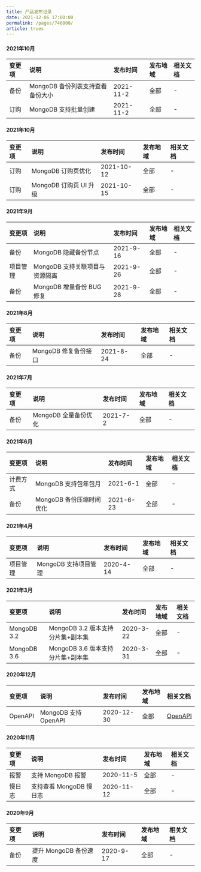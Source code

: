 ```yaml
---
title: 产品发布记录
date: 2021-12-06 17:00:00
permalink: /pages/746000/
article: trues
---
```


#### 2021年10月

| 变更项 | 说明                             | 发布时间  | 发布地域 | 相关文档 |
| :----- | :------------------------------- | :-------- | :------- | :------- |
| 备份   | MongoDB 备份列表支持查看备份大小 | 2021-11-2 | 全部     | -        |
| 订购   | MongoDB 支持批量创建             | 2021-11-2 | 全部     | -        |

#### 2021年10月

| 变更项 | 说明                   | 发布时间   | 发布地域 | 相关文档 |
| :----- | :--------------------- | :--------- | :------- | :------- |
| 订购   | MongoDB 订购页优化     | 2021-10-12 | 全部     | -        |
| 订购   | MongoDB 订购页 UI 升级 | 2021-10-15 | 全部     | -        |

#### 2021年9月

| 变更项   | 说明                           | 发布时间  | 发布地域 | 相关文档 |
| :------- | :----------------------------- | :-------- | :------- | :------- |
| 备份     | MongoDB 隐藏备份节点           | 2021-9-16 | 全部     | -        |
| 项目管理 | MongoDB 支持关联项目与资源隔离 | 2021-9-26 | 全部     | -        |
| 备份     | MongoDB 增量备份 BUG 修复      | 2021-9-28 | 全部     | -        |

#### 2021年8月

| 变更项 | 说明                 | 发布时间  | 发布地域 | 相关文档 |
| :----- | :------------------- | :-------- | :------- | :------- |
| 备份   | MongoDB 修复备份接口 | 2021-8-24 | 全部     | -        |

#### 2021年7月

| 变更项 | 说明                 | 发布时间 | 发布地域 | 相关文档 |
| :----- | :------------------- | :------- | :------- | :------- |
| 备份   | MongoDB 全量备份优化 | 2021-7-2 | 全部     | -        |

#### 2021年6月

| 变更项   | 说明                     | 发布时间  | 发布地域 | 相关文档 |
| :------- | :----------------------- | :-------- | :------- | :------- |
| 计费方式 | MongoDB 支持包年包月     | 2021-6-1  | 全部     | -        |
| 备份     | MongoDB 备份压缩时间优化 | 2021-6-23 | 全部     | -        |

#### 2021年4月

| 变更项   | 说明                 | 发布时间  | 发布地域 | 相关文档 |
| :------- | :------------------- | :-------- | :------- | :------- |
| 项目管理 | MongoDB 支持项目管理 | 2020-4-14 | 全部     | -        |

#### 2021年3月

| 变更项      | 说明                              | 发布时间  | 发布地域 | 相关文档 |
| :---------- | :-------------------------------- | :-------- | :------- | :------- |
| MongoDB 3.2 | MongoDB 3.2 版本支持分片集+副本集 | 2020-3-22 | 全部     | -        |
| MongoDB 3.6 | MongoDB 3.6 版本支持分片集+副本集 | 2020-3-31 | 全部     | -        |

#### 2020年12月

| 变更项  | 说明                 | 发布时间   | 发布地域 | 相关文档    |
| :------ | :------------------- | :--------- | :------- | :---------- |
| OpenAPI | MongoDB 支持 OpenAPI | 2020-12-30 | 全部     | [OpenAPI]() |

#### 2020年11月

| 变更项 | 说明                    | 发布时间   | 发布地域 | 相关文档 |
| :----- | :---------------------- | :--------- | :------- | :------- |
| 报警   | 支持 MongoDB 报警       | 2020-11-5  | 全部     | -        |
| 慢日志 | 支持查看 MongoDB 慢日志 | 2020-11-12 | 全部     | -        |

#### 2020年9月

| 变更项 | 说明                  | 发布时间  | 发布地域 | 相关文档 |
| :----- | :-------------------- | :-------- | :------- | :------- |
| 备份   | 提升 MongoDB 备份速度 | 2020-9-17 | 全部     | -        |
